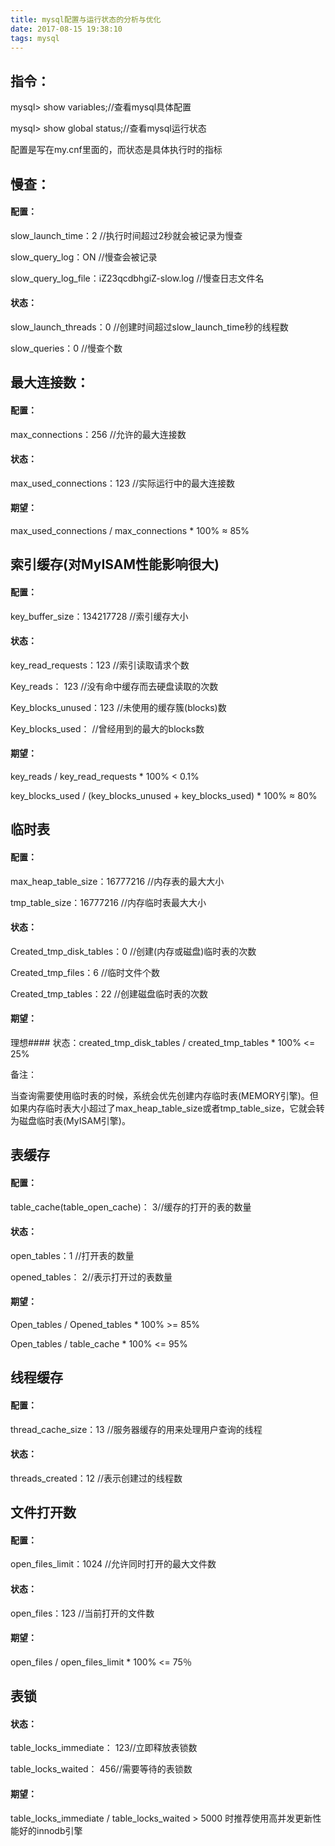 ```yaml
---
title: mysql配置与运行状态的分析与优化
date: 2017-08-15 19:38:10
tags: mysql
---
```



## 指令：

mysql> show variables;//查看mysql具体配置

mysql> show global status;//查看mysql运行状态

配置是写在my.cnf里面的，而状态是具体执行时的指标


## 慢查：

#### 配置：

slow_launch_time：2 //执行时间超过2秒就会被记录为慢查

slow_query_log：ON //慢查会被记录

slow_query_log_file：iZ23qcdbhgiZ-slow.log //慢查日志文件名

#### 状态：

slow_launch_threads：0 //创建时间超过slow_launch_time秒的线程数

slow_queries：0 //慢查个数



## 最大连接数：

#### 配置：

max_connections：256 //允许的最大连接数

#### 状态：

max_used_connections：123 //实际运行中的最大连接数

#### 期望：

max_used_connections / max_connections * 100% ≈ 85%


## 索引缓存(对MyISAM性能影响很大)

#### 配置：

key_buffer_size：134217728 //索引缓存大小

#### 状态：

key_read_requests：123 //索引读取请求个数

Key_reads： 123 //没有命中缓存而去硬盘读取的次数

Key_blocks_unused：123 //未使用的缓存簇(blocks)数

Key_blocks_used： //曾经用到的最大的blocks数

#### 期望：

key_reads / key_read_requests * 100% < 0.1%

key_blocks_used / (key_blocks_unused + key_blocks_used) * 100% ≈ 80%


## 临时表

#### 配置：

max_heap_table_size：16777216 //内存表的最大大小

tmp_table_size：16777216 //内存临时表最大大小


#### 状态：

Created_tmp_disk_tables：0 //创建(内存或磁盘)临时表的次数

Created_tmp_files：6 //临时文件个数 

Created_tmp_tables：22 //创建磁盘临时表的次数

#### 期望：

理想#### 状态：created_tmp_disk_tables / created_tmp_tables * 100% <= 25%

备注：

当查询需要使用临时表的时候，系统会优先创建内存临时表(MEMORY引擎)。但如果内存临时表大小超过了max_heap_table_size或者tmp_table_size，它就会转为磁盘临时表(MyISAM引擎)。


## 表缓存

#### 配置：

table_cache(table_open_cache)： 3//缓存的打开的表的数量

#### 状态：

open_tables：1 //打开表的数量

opened_tables： 2//表示打开过的表数量

#### 期望：

Open_tables / Opened_tables * 100% >= 85%

Open_tables / table_cache * 100% <= 95%



## 线程缓存

#### 配置：

thread_cache_size：13 //服务器缓存的用来处理用户查询的线程

#### 状态：

threads_created：12 //表示创建过的线程数


## 文件打开数

#### 配置：

open_files_limit：1024 //允许同时打开的最大文件数

#### 状态：

open_files：123 //当前打开的文件数

#### 期望：

open_files / open_files_limit * 100% <= 75％


## 表锁

#### 状态：

table_locks_immediate： 123//立即释放表锁数

table_locks_waited： 456//需要等待的表锁数

#### 期望：

table_locks_immediate / table_locks_waited > 5000 时推荐使用高并发更新性能好的innodb引擎
